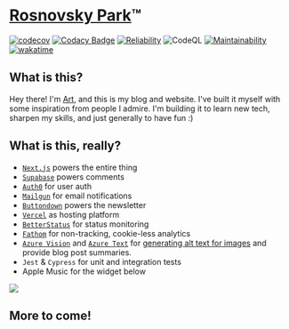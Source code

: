 # [Rosnovsky Park](https://rosnovsky.us)™

[![codecov](https://codecov.io/gh/rosnovsky/rosnovsky.us/branch/main/graph/badge.svg?token=IP95N2HP5P)](https://codecov.io/gh/rosnovsky/rosnovsky.us) [![Codacy Badge](https://app.codacy.com/project/badge/Grade/27695f94f54f433eb62db799fc6532a1)](https://www.codacy.com/gh/rosnovsky/rosnovsky.us/dashboard?utm_source=github.com&amp;utm_medium=referral&amp;utm_content=rosnovsky/rosnovsky.us&amp;utm_campaign=Badge_Grade) [![Reliability](https://sonarcloud.io/api/project_badges/measure?project=rosnovsky_rosnovsky.us&metric=reliability_rating)](https://sonarcloud.io/dashboard?id=rosnovsky_rosnovsky.us) ![CodeQL](https://github.com/rosnovsky/rosnovsky.us/workflows/CodeQL/badge.svg) [![Maintainability](https://api.codeclimate.com/v1/badges/d9d1c20cfaf6f2759dc5/maintainability)](https://codeclimate.com/github/rosnovsky/rosnovsky.us/maintainability) [![wakatime](https://wakatime.com/badge/user/cf21e19f-d389-41d8-9423-5b2890e4831b/project/cf8bfc6a-ad96-454f-8bfb-adbcc47b9e54.svg)](https://wakatime.com/badge/user/cf21e19f-d389-41d8-9423-5b2890e4831b/project/cf8bfc6a-ad96-454f-8bfb-adbcc47b9e54)


## What is this?

Hey there! I'm [Art](https://github.com/rosnovsky), and this is my blog and website. I've built it myself with some inspiration from people I admire. I'm building it to learn new tech, sharpen my skills, and just generally to have fun :)

## What is this, really?

- [`Next.js`](https://nextjs.org) powers the entire thing
- [`Supabase`](https://supabase.io) powers comments
- [`Auth0`](https://auth0.com) for user auth
- [`Mailgun`](https://mailgun.com) for email notifications
- [`Buttondown`](https://buttondown.email) powers the newsletter
- [`Vercel`](https://vercel.com) as hosting platform
- [`BetterStatus`](https://status.rosnovsky.us) for status monitoring
- [`Fathom`](https://usefathom.com/ref/NB77IT) for non-tracking, cookie-less analytics
- [`Azure Vision`](https://azure.microsoft.com/en-us/services/cognitive-services/computer-vision/) and [`Azure Text`](https://azure.microsoft.com/en-us/services/cognitive-services/text-analytics/#overview) for [generating alt text for images](https://rosnovsky.us/blog/alt-text) and provide blog post summaries.
- `Jest` & `Cypress` for unit and integration tests
- Apple Music for the widget below

![](https://camo.githubusercontent.com/6ca8ae07154ef2be4fdc57b8ae383d762747fe527f1c236e233e85db61174066/68747470733a2f2f63757272656e742d6d757369632e76657263656c2e6170702f6c6173742d706c61796564)

## More to come!

